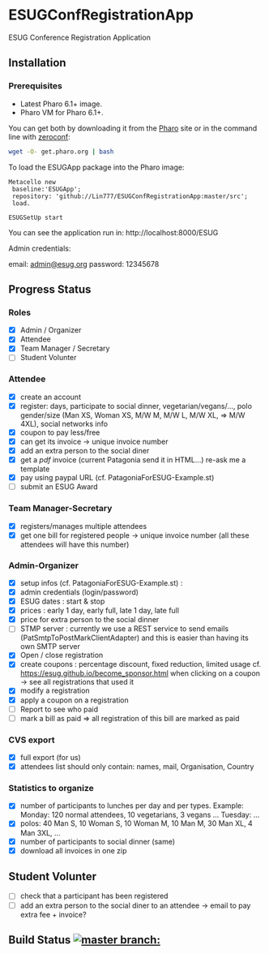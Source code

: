 # ESUGConfRegistrationApp
ESUG Conference Registration Application

## Installation 
### Prerequisites
- Latest Pharo 6.1+ image.
- Pharo VM for Pharo 6.1+.

You can get both by downloading it from the [Pharo](http://pharo.org) site or in the command line with [zeroconf](http://get.pharo.org): 

```bash
wget -O- get.pharo.org | bash
```

To load the ESUGApp package into the Pharo image:

```Smalltalk
Metacello new
 baseline:'ESUGApp';
 repository: 'github://Lin777/ESUGConfRegistrationApp:master/src';
 load.
 
ESUGSetUp start
```

You can see the application run in: http://localhost:8000/ESUG

Admin credentials:

email: admin@esug.org
password: 12345678

## Progress Status

### Roles

* [x] Admin / Organizer
* [x] Attendee
* [x] Team Manager / Secretary
* [ ] Student Volunter

### Attendee

* [x] create an account
* [x] register: days, participate to social dinner, vegetarian/vegans/..., polo gender/size (Man XS, Woman XS, M/W M, M/W L, M/W XL, => M/W 4XL), social networks info
* [x] coupon to pay less/free
* [x] can get its invoice -> unique invoice number
* [x] add an extra person to the social diner
* [x] get a *pdf* invoice (current Patagonia send it in HTML...) re-ask me a template
* [x] pay using paypal URL (cf. PatagoniaForESUG-Example.st)
* [ ] submit an ESUG Award	

### Team Manager-Secretary

* [x] registers/manages multiple attendees
* [x] get one bill for registered people -> unique invoice number (all these attendees will have this number)

### Admin-Organizer

* [x] setup infos (cf. PatagoniaForESUG-Example.st) :
* [x] admin credentials (login/password)
* [x] ESUG dates : start & stop
* [x] prices : early 1 day, early full, late 1 day, late full
* [x] price for extra person to the social dinner
* [ ] STMP server : currently we use a REST service to send emails (PatSmtpToPostMarkClientAdapter) and this is  easier than having its own SMTP server
* [x] Open / close registration
* [x] create coupons : percentage discount, fixed reduction, limited usage
	cf. https://esug.github.io/become_sponsor.html when clicking on a coupon -> see all registrations that used it 
* [x] modify a registration
* [x] apply a coupon on a registration
* [ ] Report to see who paid 
* [ ] mark a bill as paid => all registration of this bill are marked as paid

### CVS export 

* [x] full export (for us)
* [x] attendees list should only contain: names, mail, Organisation, Country

### Statistics to organize
* [x] number of participants to lunches per day and per types. Example: Monday: 120 normal attendees, 10 vegetarians, 3 vegans ... 	Tuesday: ...
* [x] polos: 40 Man S, 10 Woman S, 10 Woman M, 10 Man M, 30 Man XL, 4 Man 3XL, ...
* [x] number of participants to social dinner (same)
* [x] download all invoices in one zip

## Student Volunter

* [ ] check that a participant has been registered
* [ ] add an extra person to the social diner to an attendee -> email to pay extra fee + invoice?

## Build Status [![master branch:](https://travis-ci.org/Lin777/ESUGConfRegistrationApp.svg?branch=master)](https://travis-ci.org/Lin777/ESUGConfRegistrationApp/branches)

